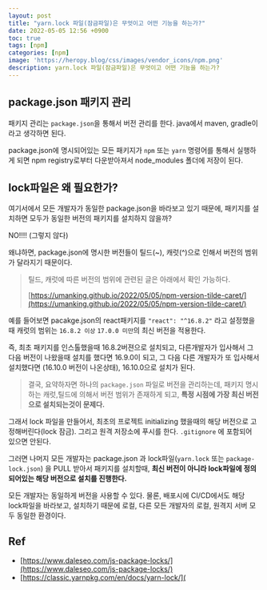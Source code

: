 ```yaml
---
layout: post
title: "yarn.lock 파일(잠금파일)은 무엇이고 어떤 기능을 하는가?"
date: 2022-05-05 12:56 +0900
toc: true
tags: [npm]
categories: [npm]
image: 'https://heropy.blog/css/images/vendor_icons/npm.png'
description: yarn.lock 파일(잠금파일)은 무엇이고 어떤 기능을 하는가? 
---
```


## package.json 패키지 관리

패키지 관리는 `package.json`을 통해서 버전 관리를 한다. java에서 maven, gradle이라고 생각하면 된다. 

package.json에 명시되어있는 모든 패키지가 `npm` 또는 `yarn` 명령어를 통해서 실행하게 되면 npm registry로부터 다운받아져서 node_modules 폴더에 저장이 된다. 

## lock파일은 왜 필요한가?

여기서에서 모든 개발자가 동일한 package.json을 바라보고 있기 때문에, 패키지를 설치하면 모두가 동일한 버전의 패키지를 설치하지 않을까? 

NO!!!! (그렇지 않다)

왜냐하면, package.json에 명시한 버전들이 틸드(~), 캐럿(^)으로 인해서 버전의 범위가 달라지기 때문이다. 

> 틸드, 캐럿에 따른 버전의 범위에 관련된 글은 아래에서 확인 가능하다. 
>
> [https://umanking.github.io/2022/05/05/npm-version-tilde-caret/](https://umanking.github.io/2022/05/05/npm-version-tilde-caret/)

예를 들어보면 pacakge.json의 react패키지를 `"react": "^16.8.2"` 라고 설정했을때 캐럿의 범위는 `16.8.2 이상` `17.0.0 미만`의 최신 버전을 적용한다. 

즉, 최초 패키지를 인스톨했을때 16.8.2버젼으로 설치되고, 다른개발자가 입사해서 그 다음 버전이 나왔을때 설치를 했다면 16.9.0이 되고, 그 다음 다른 개발자가 또 입사해서 설치했다면 (16.10.0 버전이 나온상태), 16.10.0으로 설치가 된다. 

>  결국, 요약하자면 하나의 `package.json` 파일로 버전을 관리하는데, 패키지 명시하는 캐럿,틸드에 의해서 버전 범위가 존재하게 되고, **특정 시점에 가장 최신 버전으로 설치되는것이 문제다.** 

그래서 lock 파일을 만들어서, 최초의 프로젝트 initializing 했을때의 해당 버전으로 고정해버린다(lock 잠금). 그리고 원격 저장소에 푸시를 한다. `.gitignore` 에 포함되어 있으면 안된다. 

그러면 나머지 모든 개발자는 package.json 과 lock파일(`yarn.lock` 또는 `package-lock.json`) 을 PULL 받아서 패키지를 설치할때, **최신 버전이 아니라 lock파일에 정의되어있는 해당 버전으로 설치를 진행한다.** 

모든 개발자는 동일하게 버전을 사용할 수 있다. 물론, 배포시에 CI/CD에서도 해당 lock파일을 바라보고, 설치하기 때문에 로컬, 다른 모든 개발자의 로컬, 원격지 서버 모두 동일한 환경이다. 



## Ref

- [https://www.daleseo.com/js-package-locks/](https://www.daleseo.com/js-package-locks/)
- [https://classic.yarnpkg.com/en/docs/yarn-lock/](
